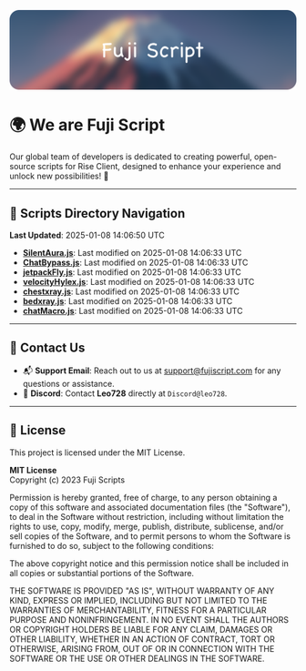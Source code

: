![Banner](.github/b.webp)

# 🌍 **We are Fuji Script**

Our global team of developers is dedicated to creating powerful, open-source scripts for Rise Client, designed to enhance your experience and unlock new possibilities! 🌟

---
<!-- SCRIPTS_NAVIGATION_START -->
## 📂 **Scripts Directory Navigation**

**Last Updated**: 2025-01-08 14:06:50 UTC

- **[SilentAura.js](scripts/SilentAura.js)**: Last modified on 2025-01-08 14:06:33 UTC
- **[ChatBypass.js](scripts/ChatBypass.js)**: Last modified on 2025-01-08 14:06:33 UTC
- **[jetpackFly.js](scripts/jetpackFly.js)**: Last modified on 2025-01-08 14:06:33 UTC
- **[velocityHylex.js](scripts/velocityHylex.js)**: Last modified on 2025-01-08 14:06:33 UTC
- **[chestxray.js](scripts/chestxray.js)**: Last modified on 2025-01-08 14:06:33 UTC
- **[bedxray.js](scripts/bedxray.js)**: Last modified on 2025-01-08 14:06:33 UTC
- **[chatMacro.js](scripts/chatMacro.js)**: Last modified on 2025-01-08 14:06:33 UTC

<!-- SCRIPTS_NAVIGATION_END -->

---

## 💬 **Contact Us**  
- 📬 **Support Email**: Reach out to us at [support@fujiscript.com](mailto:support@fujiscript.com) for any questions or assistance.  
- 💬 **Discord**: Contact **Leo728** directly at `Discord@leo728`.

---

## 📜 **License**

This project is licensed under the MIT License.  

**MIT License**  
Copyright (c) 2023 Fuji Scripts  

Permission is hereby granted, free of charge, to any person obtaining a copy of this software and associated documentation files (the "Software"), to deal in the Software without restriction, including without limitation the rights to use, copy, modify, merge, publish, distribute, sublicense, and/or sell copies of the Software, and to permit persons to whom the Software is furnished to do so, subject to the following conditions:  

The above copyright notice and this permission notice shall be included in all copies or substantial portions of the Software.  

THE SOFTWARE IS PROVIDED "AS IS", WITHOUT WARRANTY OF ANY KIND, EXPRESS OR IMPLIED, INCLUDING BUT NOT LIMITED TO THE WARRANTIES OF MERCHANTABILITY, FITNESS FOR A PARTICULAR PURPOSE AND NONINFRINGEMENT. IN NO EVENT SHALL THE AUTHORS OR COPYRIGHT HOLDERS BE LIABLE FOR ANY CLAIM, DAMAGES OR OTHER LIABILITY, WHETHER IN AN ACTION OF CONTRACT, TORT OR OTHERWISE, ARISING FROM, OUT OF OR IN CONNECTION WITH THE SOFTWARE OR THE USE OR OTHER DEALINGS IN THE SOFTWARE.  
